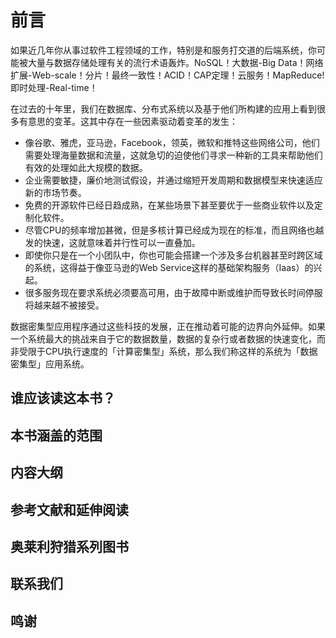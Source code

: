 # 前言

如果近几年你从事过软件工程领域的工作，特别是和服务打交道的后端系统，你可能被大量与数据存储处理有关的流行术语轰炸。NoSQL！大数据-Big Data！网络扩展-Web-scale！分片！最终一致性！ACID！CAP定理！云服务！MapReduce! 即时处理-Real-time！

在过去的十年里，我们在数据库、分布式系统以及基于他们所构建的应用上看到很多有意思的变革。这其中存在一些因素驱动着变革的发生：

* 像谷歌、雅虎，亚马逊，Facebook，领英，微软和推特这些网络公司，他们需要处理海量数据和流量，这就急切的迫使他们寻求一种新的工具来帮助他们有效的处理如此大规模的数据。
* 企业需要敏捷，廉价地测试假设，并通过缩短开发周期和数据模型来快速适应新的市场节奏。
* 免费的开源软件已经日趋成熟，在某些场景下甚至要优于一些商业软件以及定制化软件。
* 尽管CPU的频率增加甚微，但是多核计算已经成为现在的标准，而且网络也越发的快速，这就意味着并行性可以一直叠加。
* 即使你只是在一个小团队中，你也可能会搭建一个涉及多台机器甚至时跨区域的系统，这得益于像亚马逊的Web Service这样的基础架构服务（Iaas）的兴起。
* 很多服务现在要求系统必须要高可用，由于故障中断或维护而导致长时间停服将越来越不被接受。

数据密集型应用程序通过这些科技的发展，正在推动着可能的边界向外延伸。如果一个系统最大的挑战来自于它的数据数量，数据的复杂行或者数据的快速变化，而非受限于CPU执行速度的「计算密集型」系统，那么我们称这样的系统为「数据密集型」应用系统。





## 谁应该读这本书？



## 本书涵盖的范围



## 内容大纲



## 参考文献和延伸阅读



## 奥莱利狩猎系列图书



## 联系我们



## 鸣谢

